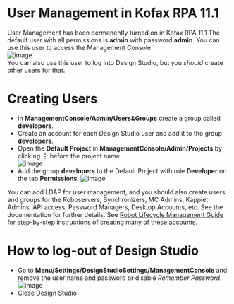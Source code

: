 # User Management in Kofax RPA 11.1
User Management has been permanently turned on in Kofax RPA 11.1
The default user with all permissions is **admin** with password **admin**.  You can use this user to access the Management Console.  
![image](https://user-images.githubusercontent.com/47416964/98921125-3754c800-24d1-11eb-9c83-56894a77016c.png)  
You can also use this user to log into Design Studio, but you *should* create other users for that.

# Creating Users
* in **ManagementConsole/Admin/Users&Groups** create a group called **developers**.
* Create an account for each Design Studio user and add it to the group **developers**.
* Open the **Default Project** in **ManagementConsole/Admin/Projects** by clicking **⋮** before the project name.  
![image](https://user-images.githubusercontent.com/47416964/98922154-6ae42200-24d2-11eb-816c-b8dc9b6eb041.png)
* Add the group **developers** to the Default Project with role **Developer** on the tab **Permissions**.
![image](https://user-images.githubusercontent.com/47416964/98922416-b696cb80-24d2-11eb-9026-e5ccf635f6be.png)

You can add LDAP for user management, and you should also create users and groups for the Roboservers, Synchronizers, MC Admins, Kapplet Admins, API access, Password Managers, Desktop Accounts, etc. See the documentation for further details.
See [Robot Lifecycle Management Guide](https://github.com/KofaxRPA/Robot-Lifecycle-Management-Guide/releases) for step-by-step instructions of creating many of these accounts.

# How to log-out of Design Studio
* Go to **Menu/Settings/DesignStudioSettings/ManagementConsole** and remove the user name and password or disable *Remember Password*.  
![image](https://user-images.githubusercontent.com/47416964/98921637-d2e63880-24d1-11eb-821b-85c91abb036e.png)
* Close Design Studio
